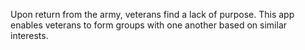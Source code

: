 Upon return from the army, veterans find a lack of purpose. This app enables veterans to form groups with one another based on similar interests.
